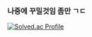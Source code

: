 ### 나중에 꾸밀것임 좀만 ㄱㄷ

[![Solved.ac Profile](http://mazassumnida.wtf/api/v2/generate_badge?boj=enduf768640)](https://solved.ac/enduf768640/)
